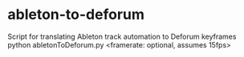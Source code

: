 # ableton-to-deforum

Script for translating Ableton track automation to Deforum keyframes
python abletonToDeforum.py <als file> <framerate: optional, assumes 15fps>
